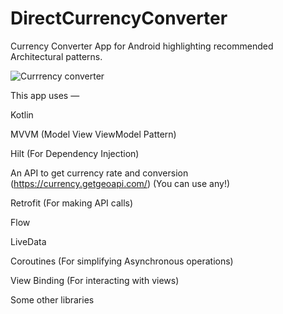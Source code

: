 # DirectCurrencyConverter
Currency Converter App for Android highlighting recommended Architectural patterns.

![Currrency converter](https://miro.medium.com/max/1400/1*VyerXSttKlWek9Kub8HoTA.png)

This app uses —

Kotlin

MVVM (Model View ViewModel Pattern)

Hilt (For Dependency Injection)

An API to get currency rate and conversion (https://currency.getgeoapi.com/) (You can use any!)

Retrofit (For making API calls)

Flow

LiveData

Coroutines (For simplifying Asynchronous operations)

View Binding (For interacting with views)

Some other libraries

